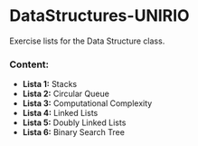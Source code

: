 # DataStructures-UNIRIO
Exercise lists for the Data Structure class.
### Content: 
- **Lista 1:** Stacks
- **Lista 2:** Circular Queue
- **Lista 3:** Computational Complexity
- **Lista 4:** Linked Lists
- **Lista 5:** Doubly Linked Lists
- **Lista 6:** Binary Search Tree
